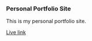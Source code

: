 ### Personal Portfolio Site

This is my personal portfolio site.

[Live link](https://davidbolin1016.github.io/portfolio/)
